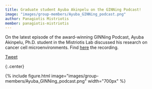 ```yaml
---
title: Graduate student Ayuba Akinpelu on the GINNing Podcast!
image: "images/group-members/Ayuba_GINNing_podcast.png"
author: Panagiotis Mistriotis
member: panagiotis-mistriotis
---
```


On the latest episode of the award-winning GINNing Podcast, Ayuba Akinpelu, Ph.D. student in the Mistriotis Lab discussed his research on cancer cell microenvironments. Find [here](https://www.eng.auburn.edu/news/2022/08/ginning-podcast-ayuba-akinpelu.html) the recording.

<a href="https://twitter.com/share?ref_src=twsrc%5Etfw" class="twitter-share-button" meta name="twitter:image" content="https://github.com/mistriotis-lab/mistriotis-lab.github.io/blob/07e1827017826efa6f644ad3189463e41188af62/images/news/StudentSymposium2022.jpg" data-show-count="false">Tweet</a><script async src="https://platform.twitter.com/widgets.js" charset="utf-8"></script>

{:.center}

{%
  include figure.html
  image="images/group-members/Ayuba_GINNing_podcast.png"
  width="700px"
%}
